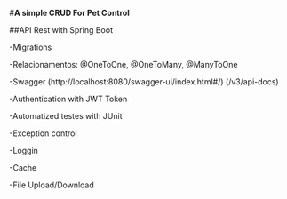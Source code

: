 #**A simple CRUD For Pet Control**

##API Rest with Spring Boot

-Migrations

-Relacionamentos: @OneToOne, @OneToMany, @ManyToOne

-Swagger (http://localhost:8080/swagger-ui/index.html#/) (/v3/api-docs)

-Authentication with JWT Token

-Automatized testes with JUnit

-Exception control

-Loggin

-Cache

-File Upload/Download


